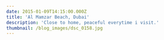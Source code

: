 ```yaml
---
date: 2015-01-09T14:15:00.000Z
title: 'Al Mamzar Beach, Dubai'
description: 'Close to home, peaceful everytime i visit.'
thumbnail: /blog_images/dsc_0158.jpg
---
```



